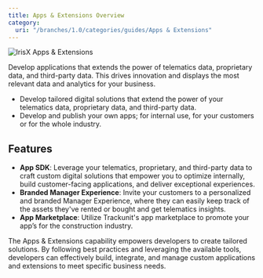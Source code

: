 ```yaml
---
title: Apps & Extensions Overview
category:
  uri: "/branches/1.0/categories/guides/Apps & Extensions"
---
```


![IrisX Apps & Extensions](https://cdn.statically.io/gh/trackunit/developer-hub/master/guides/apps-extensions/apps-irisX.png)

Develop applications that extends the power of telematics data, proprietary data, and third-party data. This drives innovation and displays the most relevant data and analytics for your business.

- Develop tailored digital solutions that extend the power of your telematics data, proprietary data, and third-party data.
- Develop and publish your own apps; for internal use, for your customers or for the whole industry.

## Features
- **App SDK**: Leverage your telematics, proprietary, and third-party data to craft custom digital solutions that empower you to optimize internally, build customer-facing applications, and deliver exceptional experiences.
- **Branded Manager Experience**: Invite your customers to a personalized and branded Manager Experience, where they can easily keep track of the assets they've rented or bought and get telematics insights.
- **App Marketplace**: Utilize Trackunit's app marketplace to promote your app’s for the construction industry.

The Apps & Extensions capability empowers developers to create tailored solutions. By following best practices and leveraging the available tools, developers can effectively build, integrate, and manage custom applications and extensions to meet specific business needs.
